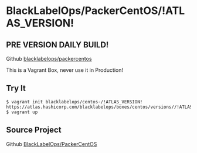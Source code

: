 # BlackLabelOps/PackerCentOS/!ATLAS_VERSION!

## PRE VERSION DAILY BUILD!

Github [blacklabelops/packercentos](https://github.com/blacklabelops/packercentos)

This is a Vagrant Box, never use it in Production!

## Try It

~~~~
$ vagrant init blacklabelops/centos-/!ATLAS_VERSION! https://atlas.hashicorp.com/blacklabelops/boxes/centos/versions//!ATLAS_VERSION!/providers/virtualbox.box
$ vagrant up
~~~~

## Source Project

Github [BlackLabelOps/PackerCentOS](https://github.com/blacklabelops/packercentos)
